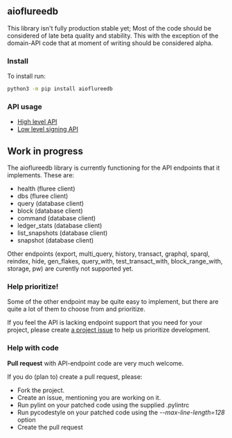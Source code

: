 ## aioflureedb

This library isn't fully production stable yet; Most of the code should be considered of late beta quality and stability. 
This with the exception of the domain-API code that at moment of writing should be considered alpha.

### Install

To install run:

```bash
python3 -m pip install aioflureedb
```

### API usage

* [High level API](API.md)
* [Low level signing API](SIGNING.md)


## Work in progress

The aioflureedb library is currently functioning for the API endpoints that it implements.
These are:

* health  (fluree client)
* dbs     (fluree client)
* query   (database client)
* block   (database client)
* command (database client)
* ledger_stats (database client)
* list_snapshots (database client)
* snapshot (database client)

Other endpoints (export, multi_query, history, transact, graphql, sparql, reindex, hide, gen_flakes, query_with, test_transact_with, block_range_with, storage, pw) are curently not supported yet.

### Help prioritize!

Some of the other endpoint may be quite easy to implement, but there are quite a lot of them to choose from and prioritize.

If you feel the API is lacking endpoint support that you need for your project, please create [a project issue](https://github.com/pibara/aioflureedb/issues) to help us prioritize development.

### Help with code

**Pull request** with API-endpoint code are very much welcome.

If you do (plan to) create a pull request, please:

* Fork the project.
* Create an issue, mentioning you are working on it.
* Run pylint on your patched code using the supplied .pylintrc
* Run pycodestyle on your patched code using the *--max-line-length=128* option
* Create the pull request


